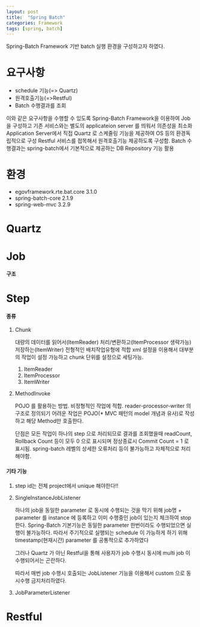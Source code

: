```yaml
---
layout: post
title:  "Spring Batch"
categories: Framework
tags: [spring, batch]
---
```


Spring-Batch Framework 기반 batch 실행 환경을 구성하고자 하였다. 

# 요구사항
 * schedule 기능(=> Quartz)
 * 원격호출기능(=>Restful)
 * Batch 수행결과를 조회
 
 이와 같은 요구사항을 수행할 수 있도록 Spring-Batch Framework을 이용하여 Job을 구성하고 기존 서비스와는 별도의 applicateion server 를 띄워서 의존성을 최소화
 Application Server에서 직접 Quartz 로 스케줄링 기능을 제공하여 OS 등의 환경독립적으로 구성
 Restful 서비스를 접목해서 원격호출기능 제공하도록 구성함. Batch 수행결과는 spring-batch에서 기본적으로 제공하는 DB Repository 기능 활용

 

# 환경
* egovframework.rte.bat.core 3.1.0
* spring-batch-core 2.1.9
* spring-web-mvc 3.2.9

# Quartz

# Job

#### 구조

# Step

#### 종류

1. Chunk

    대량의 데이터를 읽어서(ItemReader) 처리/변환하고(ItemProcessor 생략가능) 저장하는(ItemWriter) 전형적인 배치작업유형에 적합
    xml 설정을 이용해서 대부분의 작업이 설정 가능하고 chunk 단위를 설정으로 세팅가능.
   
     
    1. ItemReader
    2. ItemProcessor
    3. ItemWriter



2. MethodInvoke

    POJO 를 활용하는 방법. 비정형적인 작업에 적합. reader-processor-writer 의 구조로 정의되기 어려운 작업은 POJO(* MVC 패턴의 model 개념과 유사)로 작성하고 해당 Method만 호출한다.

    단점은 모든 작업이 하나의 step 으로 처리되므로 결과를 조회했을때 readCount, Rollback Count  등이 모두 0 으로 표시되며 정상종료시 Commit Count = 1 로 표시됨.
    spring-batch 레벨의 상세한 오류처리 등이 불가능하고 자체적으로 처리해야함.


#### 기타 기능

1. step id는 전체 project에서 unique 해야한다!! 

2. SingleInstanceJobListener

    하나의 job을 동일한 parameter 로 동시에 수행되는 것을 막기 위해 job명 + parameter 를 instance 에 등록하고 이미 수행중인 job이 있는지 체크하여 stop한다.
    Spring-Batch 기본기능은 동일한 parameter 한번이라도 수행되었으면 실행이 불가능하다. 따라서 주기적으로 실행되는 schedule 이 가능하게 하기 위해 timestamp(현재시간) parameter 를 공통적으로 추가하였다
    
    그러나 Quartz 가 아닌 Restful을 통해 사용자가 job 수행시 동시에 multi job 이 수행되어서는 곤란하다. 
    
    따라서 매번 job 수행시 호출되는 JobListener 기능을 이용해서 custom 으로 동시수행 금지처리하였다.
   
3. JobParameterListener

# Restful
